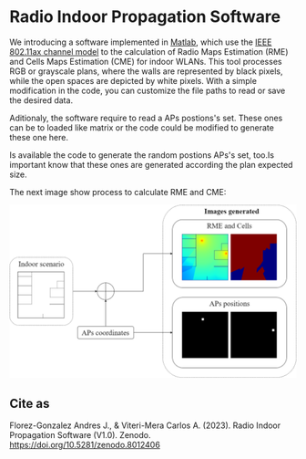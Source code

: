 # Radio Indoor Propagation Software
We introducing a software implemented in [Matlab](www.mathworks.com/products/matlab.html "Matlab"), which use the [IEEE 802.11ax channel model](mentor.ieee.org/802.11/dcn/14/11-14-0882-04-00ax-tgax-channel-model-document.docx "IEEE 802.11ax channel model") to the calculation of Radio Maps Estimation (RME) and Cells Maps Estimation (CME) for indoor WLANs. This tool processes RGB or grayscale plans, where the walls are represented by black pixels, while the open spaces are depicted by white pixels. With a simple modification in the code, you can customize the file paths to read or save the desired data.

Aditionaly, the software require to read a APs postions's set. These ones can be to loaded like matrix or the code could be modified to generate these one here.

Is available the code to generate the random postions APs's set, too.Is important know that these ones are generated according the plan expected size.

The next image show process to calculate RME and CME:

![Process to design RME and CME WLANs.](Files/processRME.png)

## Cite as

Florez-Gonzalez Andres J., & Viteri-Mera Carlos A. (2023). Radio Indoor Propagation Software (V1.0). Zenodo. https://doi.org/10.5281/zenodo.8012406
